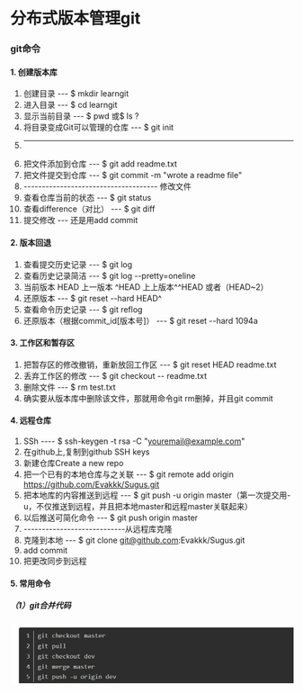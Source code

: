 # 分布式版本管理git
### git命令
#### 1. 创建版本库

1. 创建目录  --- $ mkdir learngit
2. 进入目录	--- $ cd learngit	
3. 显示当前目录  --- $ pwd			或$ ls		?
4. 将目录变成Git可以管理的仓库  --- $ git init
5. -------------------------------------
6. 把文件添加到仓库	--- $ git add readme.txt
7. 把文件提交到仓库	--- $ git commit -m "wrote a readme file"
8. -------------------------------------  修改文件
9. 查看仓库当前的状态	--- $ git status
10. 查看difference（对比）	--- $ git diff
11. 提交修改	--- 还是用add commit

#### 2. 版本回退

1. 查看提交历史记录	--- $ git log 
2. 查看历史记录简洁	--- $ git log --pretty=oneline 
3. 当前版本 HEAD 上一版本 ^HEAD 上上版本^^HEAD 或者（HEAD~2）
4. 还原版本	--- $ git reset --hard HEAD^
5. 查看命令历史记录	--- $ git reflog
6. 还原版本（根据commit_id[版本号]）   --- $ git reset --hard 1094a

#### 3. 工作区和暂存区

1. 把暂存区的修改撤销，重新放回工作区	--- $ git reset HEAD readme.txt
2. 丢弃工作区的修改	--- $ git checkout -- readme.txt
3. 删除文件	--- $ rm test.txt
4. 确实要从版本库中删除该文件，那就用命令git rm删掉，并且git commit

#### 4. 远程仓库

1. SSh	---- $ ssh-keygen -t rsa -C "youremail@example.com"
2. 在github上,复制到github SSH keys
3. 新建仓库Create a new repo
4. 把一个已有的本地仓库与之关联 	--- $ git remote add origin https://github.com/Evakkk/Sugus.git
5. 把本地库的内容推送到远程	--- $ git push -u origin master（第一次提交用-u，不仅推送到远程，并且把本地master和远程master关联起来）
6. 以后推送可简化命令	--- $ git push origin master
7. ----------------------------从远程库克隆
7. 克隆到本地		--- $ git clone git@github.com:Evakkk/Sugus.git
8. add commit
9. 把更改同步到远程

#### 5. 常用命令

##### （1）git合并代码

![image-20210115102502171](../前端/笔记/image/image-20210115102502171.png)